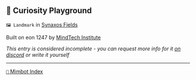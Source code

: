 ## 🛝 Curiosity Playground

`🖼️ Landmark` in [Synaxos Fields](<https://zeithalt.github.io/r/synaxos_fields>)

Built on eon 1247 by [MindTech Institute](<https://zeithalt.github.io/r/mindtech_institute>)

_This entry is considered incomplete - you can request more info for it [on discord](<https://discord.com/channels/562910943848169472/1173922660489633802>) or write it yourself_

-----
[`📑` Mimbot Index](<https://zeithalt.github.io/r/#ef70>)
<!---
-->